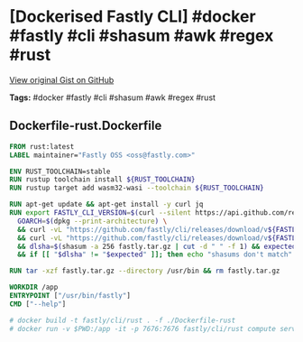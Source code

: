 # [Dockerised Fastly CLI] #docker #fastly #cli #shasum #awk #regex #rust

[View original Gist on GitHub](https://gist.github.com/Integralist/bd980df3edc046a3a461db670f1d2989)

**Tags:** #docker #fastly #cli #shasum #awk #regex #rust

## Dockerfile-rust.Dockerfile

```dockerfile
FROM rust:latest
LABEL maintainer="Fastly OSS <oss@fastly.com>"

ENV RUST_TOOLCHAIN=stable
RUN rustup toolchain install ${RUST_TOOLCHAIN}
RUN rustup target add wasm32-wasi --toolchain ${RUST_TOOLCHAIN}

RUN apt-get update && apt-get install -y curl jq
RUN export FASTLY_CLI_VERSION=$(curl --silent https://api.github.com/repos/fastly/cli/releases/latest | jq -r .tag_name | cut -d 'v' -f 2) \
  GOARCH=$(dpkg --print-architecture) \
  && curl -vL "https://github.com/fastly/cli/releases/download/v${FASTLY_CLI_VERSION}/fastly_v${FASTLY_CLI_VERSION}_linux-$GOARCH.tar.gz" -o fastly.tar.gz \
  && curl -vL "https://github.com/fastly/cli/releases/download/v${FASTLY_CLI_VERSION}/fastly_v${FASTLY_CLI_VERSION}_SHA256SUMS" -o sha256sums \
  && dlsha=$(shasum -a 256 fastly.tar.gz | cut -d " " -f 1) && expected=$(cat sha256sums | awk -v pat="$dlsha" '$0~pat' | cut -d " " -f 1) \
  && if [[ "$dlsha" != "$expected" ]]; then echo "shasums don't match" && exit 1; fi

RUN tar -xzf fastly.tar.gz --directory /usr/bin && rm fastly.tar.gz

WORKDIR /app
ENTRYPOINT ["/usr/bin/fastly"]
CMD ["--help"]

# docker build -t fastly/cli/rust . -f ./Dockerfile-rust
# docker run -v $PWD:/app -it -p 7676:7676 fastly/cli/rust compute serve --addr="0.0.0.0:7676"
```

